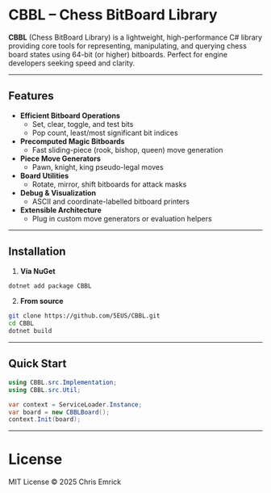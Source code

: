 # CBBL – Chess BitBoard Library

**CBBL** (Chess BitBoard Library) is a lightweight, high-performance C# library providing core tools for representing, manipulating, and querying chess board states using 64-bit (or higher) bitboards. Perfect for engine developers seeking speed and clarity.

---

## Features

- **Efficient Bitboard Operations**  
  - Set, clear, toggle, and test bits  
  - Pop count, least/most significant bit indices  
- **Precomputed Magic Bitboards**  
  - Fast sliding-piece (rook, bishop, queen) move generation  
- **Piece Move Generators**  
  - Pawn, knight, king pseudo-legal moves  
- **Board Utilities**  
  - Rotate, mirror, shift bitboards for attack masks  
- **Debug & Visualization**  
  - ASCII and coordinate-labelled bitboard printers  
- **Extensible Architecture**  
  - Plug in custom move generators or evaluation helpers

---

## Installation

1. **Via NuGet**  
```bash
dotnet add package CBBL
```

2. **From source**
```bash
git clone https://github.com/5EUS/CBBL.git
cd CBBL
dotnet build
```

---    

## Quick Start
```csharp
using CBBL.src.Implementation;
using CBBL.src.Util;

var context = ServiceLoader.Instance;
var board = new CBBLBoard();
context.Init(board);
```
---

# License
MIT License © 2025 Chris Emrick
